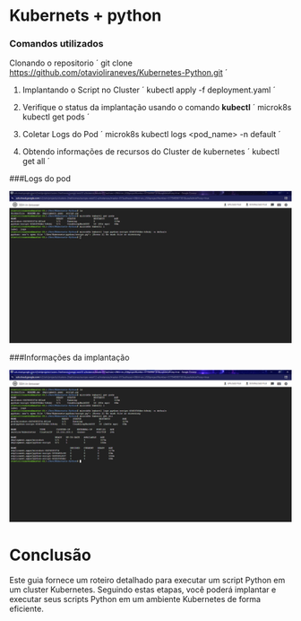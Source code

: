 # Kubernets + python

### Comandos utilizados

Clonando o repositorio
´
git clone https://github.com/otavioliraneves/Kubernetes-Python.git
´

1. Implantando o Script no Cluster
´
kubectl apply -f deployment.yaml
´

2. Verifique o status da implantação usando o comando **kubectl**
´
microk8s kubectl get pods
´

3. Coletar Logs do Pod
´
microk8s kubectl logs <pod_name> -n default
´

4. Obtendo informações de recursos do Cluster de kubernetes
´
kubectl get all
´

###Logs do pod

![Tux, the Linux mascot](/assets/images/cluster-comandos-utilizados.png)

###Informações da implantação

![Tux, the Linux mascot](/assets/images/cluster-informacoes-implatancao.png)

# Conclusão

Este guia fornece um roteiro detalhado para executar um script Python em um cluster Kubernetes. Seguindo estas etapas, você poderá implantar e executar seus scripts Python em um ambiente Kubernetes de forma eficiente.

